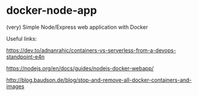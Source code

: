 # docker-node-app
(very) Simple Node/Express web application with Docker

Useful links:

https://dev.to/adnanrahic/containers-vs-serverless-from-a-devops-standpoint-e4n

https://nodejs.org/en/docs/guides/nodejs-docker-webapp/

http://blog.baudson.de/blog/stop-and-remove-all-docker-containers-and-images
